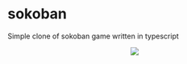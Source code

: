 # sokoban
Simple clone of sokoban game written in typescript
<center>
  <img src="https://raw.githubusercontent.com/colobwoy/sokoban/master/img/screen.PNG" />
</center>
